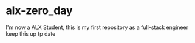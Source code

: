 # alx-zero_day
I'm now a ALX Student, this is my first repository as a full-stack engineer
keep this up tp date
